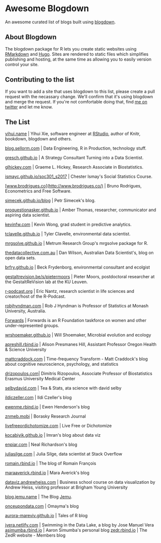# Awesome Blogdown
An awesome curated list of blogs built using [blogdown](https://github.com/rstudio/blogdown).

## About Blogdown

The blogdown package for R lets you create static websites using [RMarkdown](http://rmarkdown.rstudio.com/) and [Hugo](https://gohugo.io/). Sites are rendered to static files which simplifies publishing and hosting, at the same time as allowing you to easily version control your site.

## Contributing to the list

If you want to add a site that uses blogdown to this list, please create a pull request with the necassary change. We'll confirm that it's using blogdown and merge the request. If you're not comfortable doing that, find [me on twitter](https://twitter.com/sellorm) and let me know.

## The List

[yihui.name](https://yihui.name/) | Yihui Xie, software engineer at [RStudio](https://www.rstudio.com), author of Knitr, bookdown, blogdown and others.

[blog.sellorm.com](http://blog.sellorm.com) | Data Engineering, R in Production, technology stuff.

[gresch.github.io](https://gresch.github.io/) | A Strategy Consultant Turning into a Data Scientist.

[glhickey.com](http://glhickey.com/) | Graeme L. Hickey, Research Associate in Biostatistics.

[ismayc.github.io/soc301_s2017](https://ismayc.github.io/soc301_s2017/) | Chester Ismay's Social Statistics Course.

[www.brodrigues.co](http://www.brodrigues.co/) | Bruno Rodrigues, Econometrics and Free Software.

[simecek.github.io/blog](https://simecek.github.io/blog/) | Petr Simecek's blog.

[proquestionasker.github.io](https://proquestionasker.github.io/) | Amber Thomas, researcher, communicator and aspiring data scientist.

[kevinfw.com](http://kevinfw.com/) | Kevin Wong, grad student in predictive analytics.

[tclavelle.github.io](https://tclavelle.github.io/) | Tyler Clavelle, environmental data scientist.

[mrgsolve.github.io](https://mrgsolve.github.io/) | Metrum Research Group's mrgsolve package for R.

[thedatacollective.com.au](http://www.thedatacollective.com.au/) | Dan Wilson, Australian Data Scientist's, blog on open data sets.

[brfry.github.io](https://brfry.github.io/) | Beck Frydenborg, environmental consultant and ecolgist

[gestaltrevision.be/s/pietermoors](http://www.gestaltrevision.be/s/pietermoors) | Pieter Moors, postdoctoral researcher at the GestaltReVision lab at the KU Leuven.

[r-podcast.org](https://www.r-podcast.org) | Eric Nantz, research scientist in life sciences and creator/host of the R-Podcast.

[robjhyndman.com](http://robjhyndman.com/) | Rob J Hyndman is Professor of Statistics at Monash University, Australia.

[Forwards](https://forwards.github.io/) | Forwards is an R Foundation taskforce on women and other under-represented groups.

[wrshoemaker.github.io](https://wrshoemaker.github.io/) | Will Shoemaker, Microbial evolution and ecology

[apreshill.rbind.io](https://apreshill.rbind.io/) | Alison Presmanes Hill, Assistant Professor Oregon Health & Science University

[mattcraddock.com](https://www.mattcraddock.com/) | Time-frequency Transform - Matt Craddock's blog about cognitive neuroscience, psychology, and statistics

[drizopoulos.com](http://www.drizopoulos.com/)| Dimitris Rizopoulos, Associate Professor of Biostatistics Erasmus University Medical Center

[selbydavid.com](http://selbydavid.com/) | Tea & Stats, ata science with david selby

[ildiczeller.com](https://www.ildiczeller.com/) | Ildi Czeller's blog

[ewenme.rbind.io](http://ewenme.rbind.io/) | Ewen Henderson's blog

[znmeb.mobi](https://www.znmeb.mobi/) | Borasky Research Journal

[livefreeordichotomize.com](http://livefreeordichotomize.com/) | Live Free or Dichotomize

[kocabiyik.github.io](https://kocabiyik.github.io/) | Imran's blog about data viz

[enpiar.com](http://enpiar.com/) | Neal Richardson's blog

[juliasilge.com](https://juliasilge.com/) | Julia Silge, data scientist at Stack Overflow

[romain.rbind.io](https://romain.rbind.io/) | The blog of Romain François

[maraaverick.rbind.io](https://maraaverick.rbind.io/) | Mara Averick's blog 

[dataviz.andrewheiss.com](https://dataviz.andrewheiss.com/) | Business school course on data visualization by Andrew Heiss, visiting professor at Brigham Young University

[blog.jemu.name](https://blog.jemu.name) | The Blog [Jemu](https://github.com/jemus42).

[onceupondata.com](http://www.onceupondata.com/) | Omayma's blog 

[aurora-mareviv.github.io](https://aurora-mareviv.github.io/) | Tales of R blog 

[jvera.netlify.com](http://jvera.netlify.com) | Swimming in the Data Lake, a blog by Jose Manuel Vera
[asimumba.rbind.io](https://asimumba.rbind.io) | Aaron Simumba's personal blog
[zedr.rbind.io](https://zedr.rbind.io) | The ZedR website - Members blog
